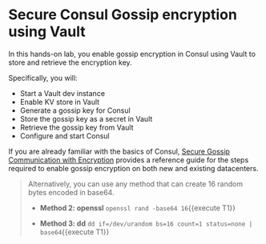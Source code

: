 # Secure Consul Gossip encryption using Vault

In this hands-on lab, you enable gossip encryption in Consul using Vault to store and retrieve the encryption key.

Specifically, you will:

- Start a Vault dev instance
- Enable KV store in Vault
- Generate a gossip key for Consul
- Store the gossip key as a secret in Vault
- Retrieve the gossip key from Vault
- Configure and start Consul


If you are already familiar with the basics of Consul, [Secure Gossip Communication with Encryption](https://learn.hashicorp.com/tutorials/consul/gossip-encryption-secure) provides a reference guide for the steps required to enable gossip encryption on both new and existing datacenters.



> Alternatively, you can use any method that can create 16 random bytes encoded in base64.
>
> * **Method 2: openssl** 
> `openssl rand -base64 16`{{execute T1}}
>
> * **Method 3: dd** 
> `dd if=/dev/urandom bs=16 count=1 status=none | base64`{{execute T1}}
